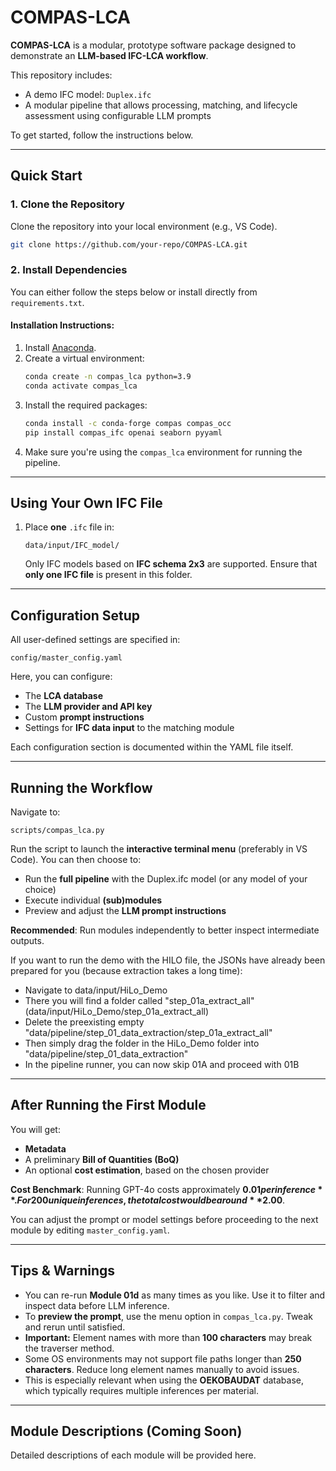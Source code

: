 # COMPAS-LCA

**COMPAS-LCA** is a modular, prototype software package designed to demonstrate an **LLM-based IFC-LCA workflow**.

This repository includes:
- A demo IFC model: `Duplex.ifc`
- A modular pipeline that allows processing, matching, and lifecycle assessment using configurable LLM prompts

To get started, follow the instructions below.

---

## Quick Start

### 1. Clone the Repository
Clone the repository into your local environment (e.g., VS Code).

```bash
git clone https://github.com/your-repo/COMPAS-LCA.git
```

### 2. Install Dependencies

You can either follow the steps below or install directly from `requirements.txt`.

#### Installation Instructions:
1. Install [Anaconda](https://www.anaconda.com/).
2. Create a virtual environment:
   ```bash
   conda create -n compas_lca python=3.9
   conda activate compas_lca
   ```
3. Install the required packages:
   ```bash
   conda install -c conda-forge compas compas_occ
   pip install compas_ifc openai seaborn pyyaml
   ```
4. Make sure you're using the `compas_lca` environment for running the pipeline.

---

## Using Your Own IFC File

1. Place **one** `.ifc` file in:
   ```
   data/input/IFC_model/
   ```
   Only IFC models based on **IFC schema 2x3** are supported. Ensure that **only one IFC file** is present in this folder.

---

## Configuration Setup

All user-defined settings are specified in:
```
config/master_config.yaml
```

Here, you can configure:
- The **LCA database**
- The **LLM provider and API key**
- Custom **prompt instructions**
- Settings for **IFC data input** to the matching module

Each configuration section is documented within the YAML file itself.

---

## Running the Workflow

Navigate to:
```
scripts/compas_lca.py
```

Run the script to launch the **interactive terminal menu** (preferably in VS Code). You can then choose to:

- Run the **full pipeline** with the Duplex.ifc model (or any model of your choice)
- Execute individual **(sub)modules**
- Preview and adjust the **LLM prompt instructions**

**Recommended**: Run modules independently to better inspect intermediate outputs.

If you want to run the demo with the HILO file, the JSONs have already been prepared for you (because extraction takes a long time):

- Navigate to data/input/HiLo_Demo
- There you will find a folder called "step_01a_extract_all" (data/input/HiLo_Demo/step_01a_extract_all)
- Delete the preexisting empty "data/pipeline/step_01_data_extraction/step_01a_extract_all"
- Then simply drag the folder in the HiLo_Demo folder into "data/pipeline/step_01_data_extraction"
- In the pipeline runner, you can now skip 01A and proceed with 01B


---

## After Running the First Module

You will get:
- **Metadata**
- A preliminary **Bill of Quantities (BoQ)**
- An optional **cost estimation**, based on the chosen provider

**Cost Benchmark**: Running GPT-4o costs approximately **$0.01 per inference**. For 200 unique inferences, the total cost would be around **$2.00**.

You can adjust the prompt or model settings before proceeding to the next module by editing `master_config.yaml`.

---

## Tips & Warnings

- You can re-run **Module 01d** as many times as you like. Use it to filter and inspect data before LLM inference.
- To **preview the prompt**, use the menu option in `compas_lca.py`. Tweak and rerun until satisfied.
- **Important:** Element names with more than **100 characters** may break the traverser method.
- Some OS environments may not support file paths longer than **250 characters**. Reduce long element names manually to avoid issues.
- This is especially relevant when using the **OEKOBAUDAT** database, which typically requires multiple inferences per material.

---

## Module Descriptions (Coming Soon)

Detailed descriptions of each module will be provided here.
